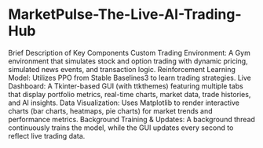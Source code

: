 # MarketPulse-The-Live-AI-Trading-Hub

Brief Description of Key Components
Custom Trading Environment: A Gym environment that simulates stock and option trading with dynamic pricing, simulated news events, and transaction logic.
Reinforcement Learning Model: Utilizes PPO from Stable Baselines3 to learn trading strategies.
Live Dashboard: A Tkinter-based GUI (with ttkthemes) featuring multiple tabs that display portfolio metrics, real-time charts, market data, trade histories, and AI insights.
Data Visualization: Uses Matplotlib to render interactive charts (bar charts, heatmaps, pie charts) for market trends and performance metrics.
Background Training & Updates: A background thread continuously trains the model, while the GUI updates every second to reflect live trading data.
